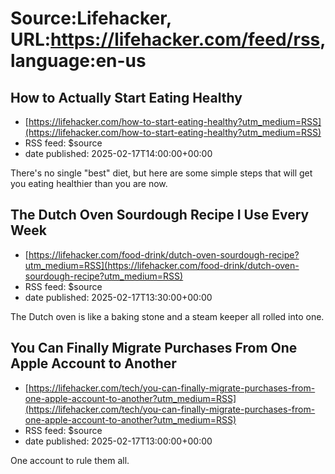 # Source:Lifehacker, URL:https://lifehacker.com/feed/rss, language:en-us

## How to Actually Start Eating Healthy
 - [https://lifehacker.com/how-to-start-eating-healthy?utm_medium=RSS](https://lifehacker.com/how-to-start-eating-healthy?utm_medium=RSS)
 - RSS feed: $source
 - date published: 2025-02-17T14:00:00+00:00

There's no single "best" diet, but here are some simple steps that will get you eating healthier than you are now.

## The Dutch Oven Sourdough Recipe I Use Every Week
 - [https://lifehacker.com/food-drink/dutch-oven-sourdough-recipe?utm_medium=RSS](https://lifehacker.com/food-drink/dutch-oven-sourdough-recipe?utm_medium=RSS)
 - RSS feed: $source
 - date published: 2025-02-17T13:30:00+00:00

The Dutch oven is like a baking stone and a steam keeper all rolled into one.

## You Can Finally Migrate Purchases From One Apple Account to Another
 - [https://lifehacker.com/tech/you-can-finally-migrate-purchases-from-one-apple-account-to-another?utm_medium=RSS](https://lifehacker.com/tech/you-can-finally-migrate-purchases-from-one-apple-account-to-another?utm_medium=RSS)
 - RSS feed: $source
 - date published: 2025-02-17T13:00:00+00:00

One account to rule them all.

